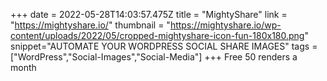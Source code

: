 +++
date = 2022-05-28T14:03:57.475Z
title = "MightyShare"
link = "https://mightyshare.io/"
thumbnail = "https://mightyshare.io/wp-content/uploads/2022/05/cropped-mightyshare-icon-fun-180x180.png"
snippet="AUTOMATE YOUR WORDPRESS SOCIAL SHARE IMAGES"
tags = ["WordPress","Social-Images","Social-Media"]
+++
Free 50 renders a month
